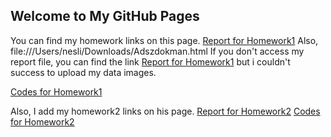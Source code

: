 ## Welcome to My GitHub Pages
You can find my homework links on this page.
[Report for Homework1](https://github.com/BU-IE-582/fall-24-neslihantartici/blob/main/report%20for%20hw1.docx.pdf)
Also, file:///Users/nesli/Downloads/Adszdokman.html
If you don't access my report file, you can find the link [Report for Homework1]( https://github.com/BU-IE-582/fall-24-neslihantartici/blob/main/hw1_neslihantartici.docx.md ) but i couldn't success to upload my data images. 

[Codes for Homework1]( https://github.com/BU-IE-582/fall-24-neslihantartici/blob/main/codes%20for%20hw1 )

Also, I add my homework2 links on his page.
[Report for Homework2](https://github.com/BU-IE-582/fall-24-neslihantartici/blob/main/hw2_neslihantartıcı.docx.pdf)
[Codes for Homework2]( https://github.com/BU-IE-582/fall-24-neslihantartici/blob/main/codes)
